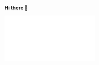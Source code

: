 ### Hi there 👋

<!--
**frundak/frundak** is a ✨ _special_ ✨ repository because its `README.md` (this file) appears on your GitHub profile.

Here are some ideas to get you started:

- 🔭 I’m currently working on ...
- 🌱 I’m currently learning ...
- 👯 I’m looking to collaborate on ...
- 🤔 I’m looking for help with ...
- 💬 Ask me about ...
- 📫 How to reach me: ...
- 😄 Pronouns: ...
- ⚡ Fun fact: ...
-->
![]([https://leetcard.jacoblin.cool/frundak?sheets=https://gist.github.com/frundak/eae9bf27f387564a185bb3fd5ce8a9b8#file-styles-css](https://leetcard.jacoblin.cool/frundak?sheets=https://gist.githubusercontent.com/frundak/eae9bf27f387564a185bb3fd5ce8a9b8/raw/c5dea9416d4bc9fbfc0e710324121ecb24951a76/styles.css)https://leetcard.jacoblin.cool/frundak?sheets=https://gist.githubusercontent.com/frundak/eae9bf27f387564a185bb3fd5ce8a9b8/raw/c5dea9416d4bc9fbfc0e710324121ecb24951a76/styles.css)

